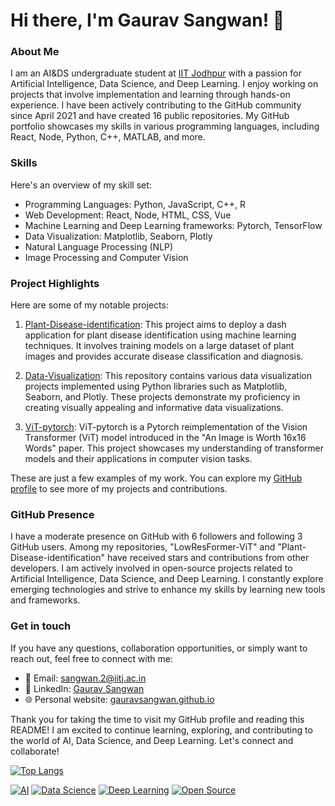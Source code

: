 # Hi there, I'm Gaurav Sangwan! 👋

### About Me
I am an AI&DS undergraduate student at [IIT Jodhpur](https://www.iitj.ac.in) with a passion for Artificial Intelligence, Data Science, and Deep Learning. I enjoy working on projects that involve implementation and learning through hands-on experience. I have been actively contributing to the GitHub community since April 2021 and have created 16 public repositories. My GitHub portfolio showcases my skills in various programming languages, including React, Node, Python, C++, MATLAB, and more.

### Skills
Here's an overview of my skill set:
- Programming Languages: Python, JavaScript, C++, R
- Web Development: React, Node, HTML, CSS, Vue
- Machine Learning and Deep Learning frameworks: Pytorch, TensorFlow
- Data Visualization: Matplotlib, Seaborn, Plotly
- Natural Language Processing (NLP)
- Image Processing and Computer Vision

### Project Highlights
Here are some of my notable projects:

1. [Plant-Disease-identification](https://github.com/gauravsangwan/Plant-Disease-identification): This project aims to deploy a dash application for plant disease identification using machine learning techniques. It involves training models on a large dataset of plant images and provides accurate disease classification and diagnosis.

2. [Data-Visualization](https://github.com/gauravsangwan/Data-Visualization): This repository contains various data visualization projects implemented using Python libraries such as Matplotlib, Seaborn, and Plotly. These projects demonstrate my proficiency in creating visually appealing and informative data visualizations.

3. [ViT-pytorch](https://github.com/gauravsangwan/ViT-pytorch): ViT-pytorch is a Pytorch reimplementation of the Vision Transformer (ViT) model introduced in the "An Image is Worth 16x16 Words" paper. This project showcases my understanding of transformer models and their applications in computer vision tasks.

These are just a few examples of my work. You can explore my [GitHub profile](https://github.com/gauravsangwan) to see more of my projects and contributions.

### GitHub Presence
I have a moderate presence on GitHub with 6 followers and following 3 GitHub users. Among my repositories, "LowResFormer-ViT" and "Plant-Disease-identification" have received stars and contributions from other developers. I am actively involved in open-source projects related to Artificial Intelligence, Data Science, and Deep Learning. I constantly explore emerging technologies and strive to enhance my skills by learning new tools and frameworks.

### Get in touch
If you have any questions, collaboration opportunities, or simply want to reach out, feel free to connect with me:
- 📧 Email: [sangwan.2@iitj.ac.in](sangwan.2@iitj.ac.in)
- 💼 LinkedIn: [Gaurav Sangwan](https://www.linkedin.com/in/gauravsangwan)
- 🌐 Personal website: [gauravsangwan.github.io](gauravsangwan.github.io)

Thank you for taking the time to visit my GitHub profile and reading this README! I am excited to continue learning, exploring, and contributing to the world of AI, Data Science, and Deep Learning. Let's connect and collaborate!
<!---
[![Github Stats](https://github-readme-stats.vercel.app/api?username=gauravsangwan)](https://github.com/gauravsangwan)


[![trophy](https://github-profile-trophy.vercel.app/?username=gauravsangwan)](https://github.com/gauravsangwan)
[![GitHub Streak](https://streak-stats.demolab.com/?user=gauravsangwan)](https://git.io/streak-stats)
-->
[![Top Langs](https://github-readme-stats.vercel.app/api/top-langs/?username=gauravsangwan&layout=compact)](https://github.com/gauravsangwan)


[![AI](https://img.shields.io/badge/AI-Expert-blue)](https://www.gauravsangwan.com)
[![Data Science](https://img.shields.io/badge/Data-Science-orange)](https://www.gauravsangwan.com)
[![Deep Learning](https://img.shields.io/badge/Deep-Learning-orange)](https://www.gauravsangwan.com)
[![Open Source](https://img.shields.io/badge/Open-Source-brightgreen)](https://github.com/gauravsangwan)
